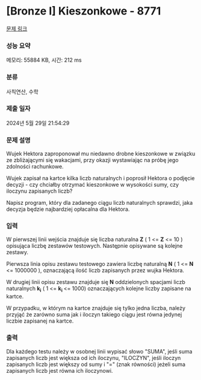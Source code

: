 # [Bronze I] Kieszonkowe - 8771 

[문제 링크](https://www.acmicpc.net/problem/8771) 

### 성능 요약

메모리: 55884 KB, 시간: 212 ms

### 분류

사칙연산, 수학

### 제출 일자

2024년 5월 29일 21:54:29

### 문제 설명

<p>Wujek Hektora zaproponował mu niedawno drobne kieszonkowe w związku ze zbliżającymi się wakacjami, przy okazji wystawiając na próbę jego zdolności rachunkowe.</p>

<p>Wujek zapisał na kartce kilka liczb naturalnych i poprosił Hektora o podjęcie decyzji - czy chciałby otrzymać kieszonkowe w wysokości sumy, czy iloczynu zapisanych liczb?</p>

<p>Napisz program, który dla zadanego ciągu liczb naturalnych sprawdzi, jaka decyzja będzie najbardziej opłacalna dla Hektora.</p>

### 입력 

 <p>W pierwszej linii wejścia znajduje się liczba naturalna <strong>Z</strong> ( 1 <= <strong>Z</strong> <= 10 ) opisująca liczbę zestawów testowych. Następnie opisywane są kolejne zestawy.</p>

<p>Pierwsza linia opisu zestawu testowego zawiera liczbę naturalną <strong>N</strong> ( 1 <= <strong>N</strong> <= 1000000 ), oznaczającą ilość liczb zapisanych przez wujka Hektora.</p>

<p>W drugiej linii opisu zestawu znajduje się <strong>N</strong> oddzielonych spacjami liczb naturalnych <strong>k</strong><strong><sub>i</sub></strong> ( 1 <= <strong>k</strong><strong><sub>i</sub> </strong><= 1000) oznaczających kolejne liczby zapisane na kartce.</p>

<p>W przypadku, w którym na kartce znajduje się tylko jedna liczba, należy przyjąć że zarówno suma jak i iloczyn takiego ciągu jest równa jedynej liczbie zapisanej na kartce.</p>

### 출력 

 <p>Dla każdego testu należy w osobnej linii wypisać słowo "SUMA", jeśli suma zapisanych liczb jest większa od ich iloczynu, "ILOCZYN", jeśli iloczyn zapisanych liczb jest większy od sumy i "=" (znak równości) jeżeli suma zapisanych liczb jest równa ich iloczynowi. </p>

